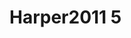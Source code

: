 <a name="material" />

# Harper2011 5
<script type="application/ld+json">
  {
    "@context": "https://schema.org/",
    "@type": "ChemicalSubstance",
    "http://purl.org/dc/terms/conformsTo":
      {
        "@type": "CreativeWork",
        "@id": "https://bioschemas.org/profiles/ChemicalSubstance/0.4-RELEASE/"
      },
    "@id": "https://egonw.github.io/nanowiki/nanowiki100.html#material",
    "name": "Harper2011 5",
    "sameAs": "http://127.0.0.1/mediawiki/index.php/Special:URIResolver/Harper2011_5"
  }
</script>

